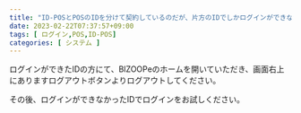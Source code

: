 ```yaml
---
title: "ID-POSとPOSのIDを分けて契約しているのだが、片方のIDでしかログインができない"
date: 2023-02-22T07:37:57+09:00
tags: [ ログイン,POS,ID-POS]
categories: [ システム ]
---
```


ログインができたIDの方にて、BIZOOPeのホームを開いていただき、画面右上にありますログアウトボタンよりログアウトしてください。

その後、ログインができなかったIDでログインをお試しください。
